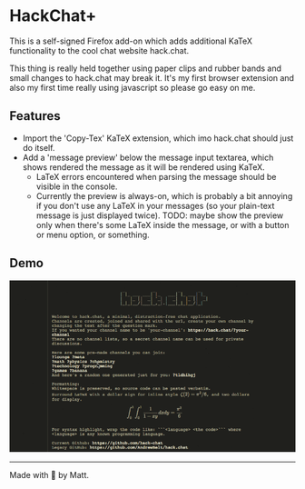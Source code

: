 # HackChat+

This is a self-signed Firefox add-on which adds additional KaTeX functionality to the cool chat website hack.chat.

This thing is really held together using paper clips and rubber bands and small changes to hack.chat may break it. It's my first browser extension and also my first time really using javascript so please go easy on me.

## Features

* Import the 'Copy-Tex' KaTeX extension, which imo hack.chat should just do itself.
* Add a 'message preview' below the message input textarea, which shows rendered the message as it will be rendered using KaTeX.
    - LaTeX errors encountered when parsing the message should be visible in the console.
    - Currently the preview is always-on, which is probably a bit annoying if you don't use any LaTeX in your messages (so your plain-text message is just displayed twice). TODO: maybe show the preview only when there's some LaTeX inside the message, or with a button or menu option, or something.

## Demo

![Demo animation](assets/demo.gif)

---

Made with :purple_heart: by Matt.